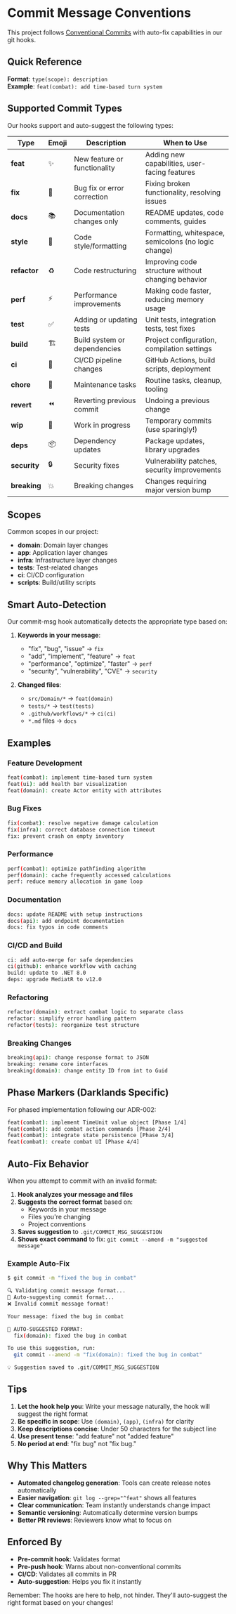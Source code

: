 # Commit Message Conventions

This project follows [Conventional Commits](https://www.conventionalcommits.org/) with auto-fix capabilities in our git hooks.

## Quick Reference

**Format**: `type(scope): description`  
**Example**: `feat(combat): add time-based turn system`

## Supported Commit Types

Our hooks support and auto-suggest the following types:

| Type | Emoji | Description | When to Use |
|------|-------|-------------|-------------|
| **feat** | ✨ | New feature or functionality | Adding new capabilities, user-facing features |
| **fix** | 🐛 | Bug fix or error correction | Fixing broken functionality, resolving issues |
| **docs** | 📚 | Documentation changes only | README updates, code comments, guides |
| **style** | 💄 | Code style/formatting | Formatting, whitespace, semicolons (no logic change) |
| **refactor** | ♻️ | Code restructuring | Improving code structure without changing behavior |
| **perf** | ⚡ | Performance improvements | Making code faster, reducing memory usage |
| **test** | ✅ | Adding or updating tests | Unit tests, integration tests, test fixes |
| **build** | 🏗️ | Build system or dependencies | Project configuration, compilation settings |
| **ci** | 👷 | CI/CD pipeline changes | GitHub Actions, build scripts, deployment |
| **chore** | 🔧 | Maintenance tasks | Routine tasks, cleanup, tooling |
| **revert** | ⏪ | Reverting previous commit | Undoing a previous change |
| **wip** | 🚧 | Work in progress | Temporary commits (use sparingly!) |
| **deps** | 📦 | Dependency updates | Package updates, library upgrades |
| **security** | 🔒 | Security fixes | Vulnerability patches, security improvements |
| **breaking** | 💥 | Breaking changes | Changes requiring major version bump |

## Scopes

Common scopes in our project:

- **domain**: Domain layer changes
- **app**: Application layer changes  
- **infra**: Infrastructure layer changes
- **tests**: Test-related changes
- **ci**: CI/CD configuration
- **scripts**: Build/utility scripts

## Smart Auto-Detection

Our commit-msg hook automatically detects the appropriate type based on:

1. **Keywords in your message**:
   - "fix", "bug", "issue" → `fix`
   - "add", "implement", "feature" → `feat`
   - "performance", "optimize", "faster" → `perf`
   - "security", "vulnerability", "CVE" → `security`

2. **Changed files**:
   - `src/Domain/*` → `feat(domain)`
   - `tests/*` → `test(tests)`
   - `.github/workflows/*` → `ci(ci)`
   - `*.md` files → `docs`

## Examples

### Feature Development
```bash
feat(combat): implement time-based turn system
feat(ui): add health bar visualization
feat(domain): create Actor entity with attributes
```

### Bug Fixes
```bash
fix(combat): resolve negative damage calculation
fix(infra): correct database connection timeout
fix: prevent crash on empty inventory
```

### Performance
```bash
perf(combat): optimize pathfinding algorithm
perf(domain): cache frequently accessed calculations
perf: reduce memory allocation in game loop
```

### Documentation
```bash
docs: update README with setup instructions
docs(api): add endpoint documentation
docs: fix typos in code comments
```

### CI/CD and Build
```bash
ci: add auto-merge for safe dependencies
ci(github): enhance workflow with caching
build: update to .NET 8.0
deps: upgrade MediatR to v12.0
```

### Refactoring
```bash
refactor(domain): extract combat logic to separate class
refactor: simplify error handling pattern
refactor(tests): reorganize test structure
```

### Breaking Changes
```bash
breaking(api): change response format to JSON
breaking: rename core interfaces
breaking(domain): change entity ID from int to Guid
```

## Phase Markers (Darklands Specific)

For phased implementation following our ADR-002:

```bash
feat(combat): implement TimeUnit value object [Phase 1/4]
feat(combat): add combat action commands [Phase 2/4]
feat(combat): integrate state persistence [Phase 3/4]
feat(combat): create combat UI [Phase 4/4]
```

## Auto-Fix Behavior

When you attempt to commit with an invalid format:

1. **Hook analyzes your message and files**
2. **Suggests the correct format** based on:
   - Keywords in your message
   - Files you're changing
   - Project conventions
3. **Saves suggestion** to `.git/COMMIT_MSG_SUGGESTION`
4. **Shows exact command** to fix: `git commit --amend -m "suggested message"`

### Example Auto-Fix

```bash
$ git commit -m "fixed the bug in combat"

🔍 Validating commit message format...
🔧 Auto-suggesting commit format...
❌ Invalid commit message format!

Your message: fixed the bug in combat

🔧 AUTO-SUGGESTED FORMAT:
  fix(domain): fixed the bug in combat

To use this suggestion, run:
  git commit --amend -m "fix(domain): fixed the bug in combat"

💡 Suggestion saved to .git/COMMIT_MSG_SUGGESTION
```

## Tips

1. **Let the hook help you**: Write your message naturally, the hook will suggest the right format
2. **Be specific in scope**: Use `(domain)`, `(app)`, `(infra)` for clarity
3. **Keep descriptions concise**: Under 50 characters for the subject line
4. **Use present tense**: "add feature" not "added feature"
5. **No period at end**: "fix bug" not "fix bug."

## Why This Matters

- **Automated changelog generation**: Tools can create release notes automatically
- **Easier navigation**: `git log --grep="^feat"` shows all features
- **Clear communication**: Team instantly understands change impact
- **Semantic versioning**: Automatically determine version bumps
- **Better PR reviews**: Reviewers know what to focus on

## Enforced By

- **Pre-commit hook**: Validates format
- **Pre-push hook**: Warns about non-conventional commits
- **CI/CD**: Validates all commits in PR
- **Auto-suggestion**: Helps you fix it instantly

Remember: The hooks are here to help, not hinder. They'll auto-suggest the right format based on your changes!